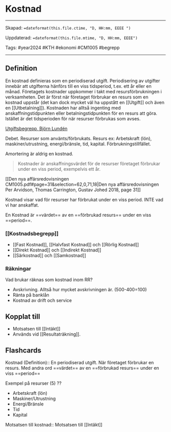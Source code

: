 # Kostnad

---
Skapad: `=dateformat(this.file.ctime, "D, HH:mm, EEEE ")`

Uppdaterad: `=dateformat(this.file.mtime, "D, HH:mm, EEEE")`

Tags: #year2024 #KTH #ekonomi #CM1005 #begrepp

---

## Definition

En kostnad definieras som en periodiserad utgift. Periodisering av utgifter innebär att utgifterna hänförs till en viss tidsperiod, t.ex. ett år eller en månad. Företagets kostnader uppkommer i takt med resursförbrukningen i verksamheten. Det är först när företaget förbrukar en resurs som en kostnad uppstår (det kan dock mycket väl ha uppstått en [[Utgift]] och även en [[Utbetalning]]). Kostnaden har alltså ingenting med anskaffningstidpunkten eller betalningstidpunkten för en resurs att göra. Istället är det tidsperioden för när resurser förbrukas som avses.

[Utgiftsbegrepp, Björn Lundén](https://www.bjornlunden.se/f%C3%B6retagande/utgiftsbegrepp__404)

Debet. Resurser som använts/förbrukats. Resurs ex: Arbetskraft (lön), maskiner/utrustning, energi/bränsle, tid, kapital. Förbrukningstillfället.

Amortering är aldrig en kostnad.

> Kostnader är anskaffningsvärdet för de resurser företaget förbrukar under en viss period, exempelvis ett år.

[[Den nya affärsredovisningen CM1005.pdf#page=31&selection=62,0,71,18|Den nya affärsredovisningen Per Arvidson, Thomas Carrington, Gustav Johed 2018, page 31]]

Kostnad visar vad för resurser har förbrukat under en viss period. INTE vad vi har anskaffat.

En Kostnad är ==värdet== av en ==förbrukad resurs== under en viss ==period==.

### [[Kostnadsbegrepp]]

- [[Fast Kostnad]], [[Halvfast Kostnad]] och [[Rörlig Kostnad]]
- [[Direkt Kostnad]] och [[Indirekt Kostnad]]
- [[Särkostnad]] och [[Samkostnad]]

### Räkningar

Vad brukar räknas som kostnad inom RR?

- Avskrivning. Alltså hur mycket avskrivningen är. (500-400=100)
- Ränta på banklån
- Kostnad av drift och service

## Kopplat till

- Motsatsen till [[Intäkt]]
- Används vid [[Resultaträkning]].

## Flashcards

Kostnad (Definition):: En periodiserad utgift. När företaget förbrukar en resurs. Med andra ord ==värdet== av en ==förbrukad resurs== under en viss ==period==
<!--SR:!2024-03-10,31,270-->

Exempel på resurser (5)
??
- Arbetskraft (lön)
- Maskiner/Utrustning
- Energi/Bränsle
- Tid
- Kapital
<!--SR:!2024-04-01,48,290!2024-03-16,36,290-->

Motsatsen till kostnad:: Motsatsen till [[Intäkt]]
<!--SR:!2024-03-29,45,290-->
